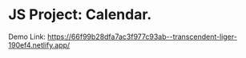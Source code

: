 # JS Project: Calendar.

Demo Link: https://66f99b28dfa7ac3f977c93ab--transcendent-liger-190ef4.netlify.app/